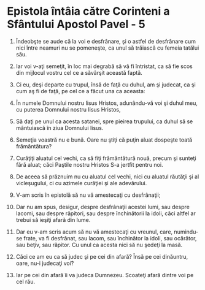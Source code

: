 # Epistola &#238;nt&#226;ia c&#259;tre Corinteni a Sf&#226;ntului Apostol Pavel - 5

1. Îndeobşte se aude că la voi e desfrânare, şi o astfel de desfrânare cum nici între neamuri nu se pomeneşte, ca unul să trăiască cu femeia tatălui său. 

2. Iar voi v-aţi semeţit, în loc mai degrabă să vă fi întristat, ca să fie scos din mijlocul vostru cel ce a săvârşit această faptă. 

3. Ci eu, deşi departe cu trupul, însă de faţă cu duhul, am şi judecat, ca şi cum aş fi de faţă, pe cel ce a făcut una ca aceasta: 

4. În numele Domnului nostru Iisus Hristos, adunându-vă voi şi duhul meu, cu puterea Domnului nostru Iisus Hristos, 

5. Să daţi pe unul ca acesta satanei, spre pieirea trupului, ca duhul să se mântuiască în ziua Domnului Iisus. 

6. Semeţia voastră nu e bună. Oare nu ştiţi că puţin aluat dospeşte toată frământătura? 

7. Curăţiţi aluatul cel vechi, ca să fiţi frământătură nouă, precum şi sunteţi fără aluat; căci Paştile nostru Hristos S-a jertfit pentru noi. 

8. De aceea să prăznuim nu cu aluatul cel vechi, nici cu aluatul răutăţii şi al vicleşugului, ci cu azimele curăţiei şi ale adevărului. 

9. V-am scris în epistolă să nu vă amestecaţi cu desfrânaţii; 

10. Dar nu am spus, desigur, despre desfrânaţii acestei lumi, sau despre lacomi, sau despre răpitori, sau despre închinătorii la idoli, căci altfel ar trebui să ieşiţi afară din lume. 

11. Dar eu v-am scris acum să nu vă amestecaţi cu vreunul, care, numindu-se frate, va fi desfrânat, sau lacom, sau închinător la idoli, sau ocărâtor, sau beţiv, sau răpitor. Cu unul ca acesta nici să nu şedeţi la masă. 

12. Căci ce am eu ca să judec şi pe cei din afară? Însă pe cei dinăuntru, oare, nu-i judecaţi voi? 

13. Iar pe cei din afară îi va judeca Dumnezeu. Scoateţi afară dintre voi pe cel rău. 

